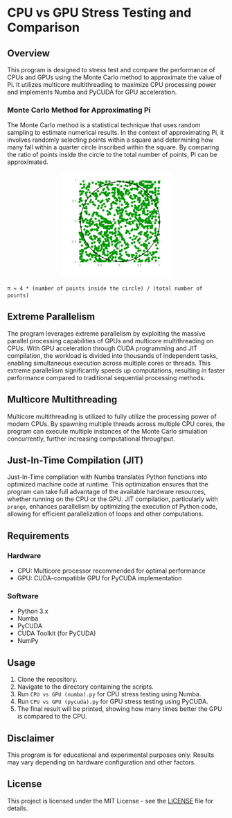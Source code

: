 # CPU vs GPU Stress Testing and Comparison

## Overview
This program is designed to stress test and compare the performance of CPUs and GPUs using the Monte Carlo method to approximate the value of Pi. It utilizes multicore multithreading to maximize CPU processing power and implements Numba and PyCUDA for GPU acceleration.

### Monte Carlo Method for Approximating Pi
The Monte Carlo method is a statistical technique that uses random sampling to estimate numerical results. In the context of approximating Pi, it involves randomly selecting points within a square and determining how many fall within a quarter circle inscribed within the square. By comparing the ratio of points inside the circle to the total number of points, Pi can be approximated.

<p align="center">
  <img src="MonteCarlo.png" alt="Monte Carlo Method" width="256">
</p>

    π ≈ 4 * (number of points inside the circle) / (total number of points)

## Extreme Parallelism
The program leverages extreme parallelism by exploiting the massive parallel processing capabilities of GPUs and multicore multithreading on CPUs. With GPU acceleration through CUDA programming and JIT compilation, the workload is divided into thousands of independent tasks, enabling simultaneous execution across multiple cores or threads. This extreme parallelism significantly speeds up computations, resulting in faster performance compared to traditional sequential processing methods.

## Multicore Multithreading
Multicore multithreading is utilized to fully utilize the processing power of modern CPUs. By spawning multiple threads across multiple CPU cores, the program can execute multiple instances of the Monte Carlo simulation concurrently, further increasing computational throughput.

## Just-In-Time Compilation (JIT)
Just-In-Time compilation with Numba translates Python functions into optimized machine code at runtime. This optimization ensures that the program can take full advantage of the available hardware resources, whether running on the CPU or the GPU. JIT compilation, particularly with `prange`, enhances parallelism by optimizing the execution of Python code, allowing for efficient parallelization of loops and other computations.

## Requirements
### Hardware
- CPU: Multicore processor recommended for optimal performance
- GPU: CUDA-compatible GPU for PyCUDA implementation

### Software
- Python 3.x
- Numba
- PyCUDA
- CUDA Toolkit (for PyCUDA)
- NumPy

## Usage
1. Clone the repository.
2. Navigate to the directory containing the scripts.
3. Run `CPU vs GPU (numba).py` for CPU stress testing using Numba.
4. Run `CPU vs GPU (pycuda).py` for GPU stress testing using PyCUDA.
5. The final result will be printed, showing how many times better the GPU is compared to the CPU.

## Disclaimer
This program is for educational and experimental purposes only. Results may vary depending on hardware configuration and other factors.


## License
This project is licensed under the MIT License - see the [LICENSE](LICENSE) file for details.
